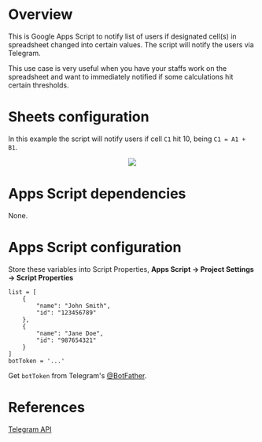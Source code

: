 # Overview
This is Google Apps Script to notify list of users if designated cell(s) in spreadsheet changed into certain values. The script will notify the users via Telegram. 

This use case is very useful when you have your staffs work on the spreadsheet and want to immediately notified if some calculations hit certain thresholds.

# Sheets configuration
In this example the script will notify users if cell `C1` hit 10, being `C1 = A1 + B1`.

<div align="center"><img src="https://github.com/user-attachments/assets/ab6ae6be-d11b-464b-aede-06118f394f92" /></div>

# Apps Script dependencies
None.

# Apps Script configuration
Store these variables into Script Properties, **Apps Script -> Project Settings -> Script Properties**
```
list = [
	{
		"name": "John Smith",
		"id": "123456789"
	},
	{
		"name": "Jane Doe",
		"id": "987654321"
	}
]
botToken = '...'
```
Get `botToken` from Telegram's [@BotFather](https://t.me/BotFather).

# References
[Telegram API](https://core.telegram.org/api)
